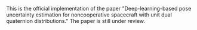 This is the official implementation of the paper "Deep-learning-based pose uncertainty estimation for noncooperative spacecraft with unit dual quaternion distributions." The paper is still under review. 
